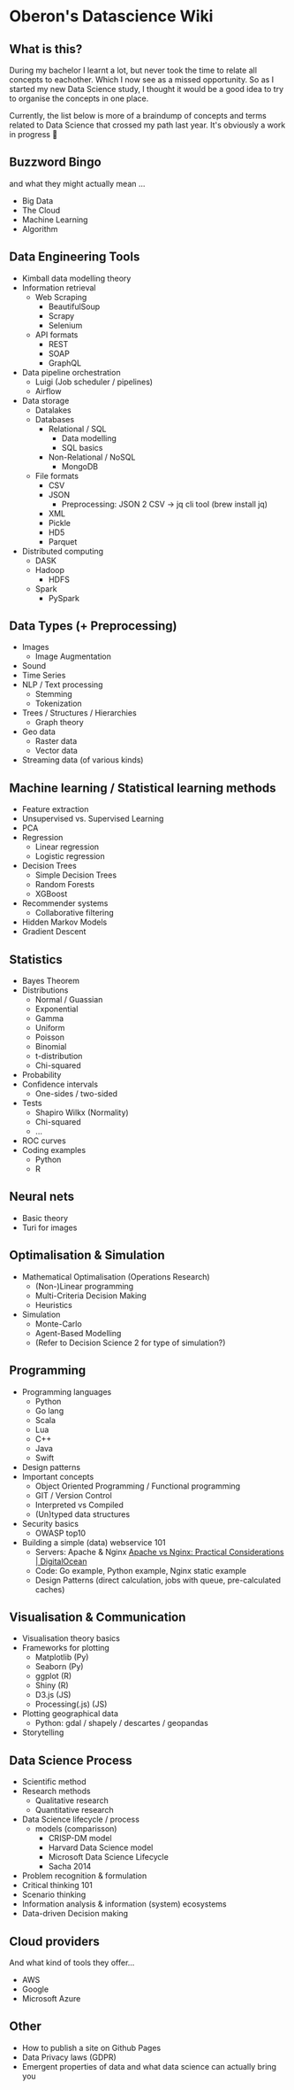 # Oberon's Datascience Wiki

## What is this?
During my bachelor I learnt a lot, but never took the time to relate all concepts to eachother. Which I now see as a missed opportunity.
So as I started my new Data Science study, I thought it would be a good idea to try to organise the concepts in one place.

Currently, the list below is more of a braindump of concepts and terms related to Data Science that crossed my path last year.
It's obviously a work in progress 😬


## Buzzword Bingo
and what they might actually mean ...
- Big Data
- The Cloud
- Machine Learning
- Algorithm

## Data Engineering Tools
- Kimball data modelling theory
- Information retrieval
	- Web Scraping
		- BeautifulSoup
		- Scrapy
		- Selenium
	- API formats
		- REST
		- SOAP
		- GraphQL
- Data pipeline orchestration
	- Luigi (Job scheduler / pipelines)
	- Airflow
- Data storage
    - Datalakes
    - Databases
        - Relational / SQL
            - Data modelling
            - SQL basics
        - Non-Relational / NoSQL
            - MongoDB
    - File formats
        - CSV
        - JSON
            - Preprocessing: JSON 2 CSV -> jq cli tool (brew install jq)
        - XML
        - Pickle
        - HD5
        - Parquet
- Distributed computing
	- DASK
	- Hadoop
		- HDFS
	- Spark
		- PySpark

## Data Types (+ Preprocessing)
- Images
	- Image Augmentation
- Sound
- Time Series
- NLP / Text processing
	- Stemming
	- Tokenization
- Trees / Structures / Hierarchies
	- Graph theory
- Geo data
	- Raster data
	- Vector data
- Streaming data (of various kinds)

## Machine learning / Statistical learning methods
- Feature extraction
- Unsupervised vs. Supervised Learning
- PCA
- Regression
    - Linear regression
    - Logistic regression
- Decision Trees
    - Simple Decision Trees
    - Random Forests
    - XGBoost
- Recommender systems
	- Collaborative filtering
- Hidden Markov Models
- Gradient Descent

## Statistics
- Bayes Theorem
- Distributions
	- Normal / Guassian
	- Exponential
	- Gamma
	- Uniform
	- Poisson
	- Binomial
	- t-distribution
	- Chi-squared
- Probability
- Confidence intervals
	- One-sides / two-sided
- Tests
	- Shapiro Wilkx (Normality)
	- Chi-squared
    - ...
- ROC curves
- Coding examples
	- Python
	- R

## Neural nets
- Basic theory
- Turi for images

## Optimalisation & Simulation
- Mathematical Optimalisation (Operations Research)
    - (Non-)Linear programming
	- Multi-Criteria Decision Making
	- Heuristics
- Simulation
	- Monte-Carlo
	- Agent-Based Modelling
	- (Refer to Decision Science 2 for type of simulation?)


## Programming
- Programming languages
	- Python
	- Go lang
	- Scala
	- Lua
	- C++
	- Java
	- Swift
- Design patterns
- Important concepts
	- Object Oriented Programming / Functional programming
	- GIT / Version Control
	- Interpreted vs Compiled
	- (Un)typed data structures
- Security basics
	- OWASP top10
- Building a simple (data) webservice 101
	- Servers: Apache & Nginx [Apache vs Nginx: Practical Considerations | DigitalOcean](https://www.digitalocean.com/community/tutorials/apache-vs-nginx-practical-considerations)
	- Code: Go example, Python example, Nginx static example
	- Design Patterns (direct calculation, jobs with queue, pre-calculated caches)

## Visualisation & Communication
- Visualisation theory basics
- Frameworks for plotting
	- Matplotlib (Py)
	- Seaborn (Py)
	- ggplot (R)
	- Shiny (R)
	- D3.js (JS)
	- Processing(.js) (JS)
- Plotting geographical data
	- Python: gdal / shapely / descartes / geopandas
- Storytelling

## Data Science Process
- Scientific method
- Research methods
	- Qualitative research
	- Quantitative research
- Data Science lifecycle / process 
	- models (comparisson)
		- CRISP-DM model
		- Harvard Data Science model
		- Microsoft Data Science Lifecycle
		- Sacha 2014
- Problem recognition & formulation
- Critical thinking 101
- Scenario thinking
- Information analysis & information (system) ecosystems
- Data-driven Decision making


## Cloud providers
And what kind of tools they offer...
- AWS
- Google
- Microsoft Azure

## Other
- How to publish a site on Github Pages
- Data Privacy laws (GDPR)
- Emergent properties of data and what data science can actually bring you